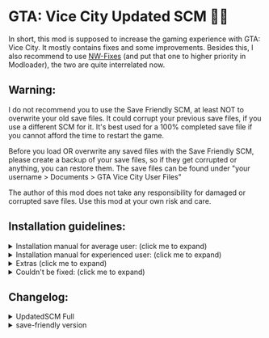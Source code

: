 # GTA: Vice City Updated SCM :palm_tree::palm_tree:

In short, this mod is supposed to increase the gaming experience with GTA: Vice City. It mostly contains fixes and some improvements.
Besides this, I also recommend to use [NW-Fixes](http://www.mediafire.com/file/ozr53qz061rdc1b/NW_Fixes.zip/file) (and put that one to higher priority in Modloader), the two are quite interrelated now.


## Warning:
I do not recommend you to use the Save Friendly SCM, at least NOT to overwrite your old save files.
It could corrupt your previous save files, if you use a different SCM for it.
It's best used for a 100% completed save file if you cannot afford the time to restart the game.

Before you load OR overwrite any saved files with the Save Friendly SCM, please create a backup of your save files, so if they get corrupted or anything, you can restore them. The save files can be found under "your username > Documents > GTA Vice City User Files"

The author of this mod does not take any responsibility for damaged or corrupted save files. Use this mod at your own risk and care.


## Installation guidelines:

<details>
  <summary>Installation manual for average user: (click me to expand)</summary>
	
1. Download [Mod Loader](https://github.com/thelink2012/modloader/releases).

2. Also download [ThirteenAG's Ultimate ASI Loader](https://github.com/ThirteenAG/Ultimate-ASI-Loader/releases).

3. First, extract the Ultimate ASI Loader and copy all of its content to where you installed your game (root folder).
This, by default (on 64 bit systems and non-Steam version) should be "C:\Program Files (x86)\Rockstar Games\Grand Theft Auto Vice City"

4. Extract the mod loader archive and
	* copy the "modloader.asi" file to the (now existing) "scripts" folder.
	* copy the "modloader" directory from the archive to the game's installed root folder (as earlier in step 3)

5. Extract "UpdatedSCM" archive and then find and open "Mod Loader Version"

6.Copy "UpdatedSCM" folder to your Mod Loader folder inside of game's root directory
</details>



<details>
  <summary>Installation manual for experienced user: (click me to expand)</summary>
	*WARNING: ALWAYS create a backup of the original files and then do the necessary changes.

6. Copy folders "data", "text" to the root game's directory.
	* Alternatively, use SaveFriendlySCM

7. In "data > maps > nbeachw > nbeachw.ide", change line:

`3830, buildingsite2, buildingsite2, 1, 108, 128`

To:

`3830, buildingsite2, buildingsite2, 1, 300, 128`

Change line:

`3948, LODngst2mesh, LODnbeachwbig, 1, 2000, 0`

To:

`3948, LODngst2mesh, buildingsite2, 1, 3000, 132`

Next change the following line:

`3964, bldngst2meshdam, buildingsite2, 1, 135, 132`

To:

`3964, bldngst2meshdam, buildingsite2, 1, 300, 132`

And after that, add this line:

`6308, LODngst2meshdam, buildingsite2, 1, 3000, 132`

(If you didn't mod that file before, you can simply overwrite it with the one included in the package.)

	*Warning: You should use the [Open Limit Adjuster](https://github.com/ThirteenAG/III.VC.SA.LimitAdjuster/releases) to avoid the game crashing after that.

8. To be able to enter the interior of the Howlin' Petes, you also need to change a COL file. Extract your "downtows.col" from gta3.img archive and replace the dowbikershop.col with the one from the "extras" folder. To modify COL files, use [steve-m's COL Editor](http://ce2.steve-m.com).

9. I highly recommend using [CLEO](http://cleo.li/download.html) and using "extras > cleo > cs-playmodels.cs" if you wish to have support for all the player CS models. 
	*Warning: Cleo scripts might not work well under modloader, so copy it to your game root directory's cleo folder instead.

***


1. Replace "main.scm" with "data > main.scm" file.
2. Replace language GXT files in the "text" folder.
3. Add and replace these new models (and their textures) files to the gta3.img:

	* CSplay12.dff (add)
	* CSplay12.txd (add)
	* CSplay13.dff (add)
	* CSplay13.txd (add)
	* **csruger.dff** (add) <<= make sure to add this!
	* **csruger.txd** (add) <<= make sure to add this!
	* **delcsb.dff** (add) <<= make sure to add this!
	* **delcsb.txd** (add) <<= make sure to add this!
	* dowbikershop.dff (replace)
	* IGavery.dff (add)
	* IGavery.txd (add)
	* IGdlove.dff (add)
	* IGdlove.txd (add)
	* **LODngst2mesh.dff** (add) <<= make sure to add this!
	* **LODngst2meshdam.dff** (add) <<= make sure to add this!
	* **nbeachw.col** (replace) <<= make sure to add this!
	* **Downtows.col** (replace) <<= make sure to add this!
	* play13.dff (add)
	* play13.txd (add)

	*Warning: The game is going to stall in a black screen if you don't add "csruger.dff" and "csruger.txd" and also delcsb.dff and delcsb.txd" in the mission "Supply & Demand", so at the very least, you have to do that! If you don't add IGavery and IGdlove, they will appear untextured (white) ingame. For MC Tommy, please at least use play13.dff and play13.txd. The CSplay12 and CSplay13 is only needed if you use the extra "cs-playmodels" cleo script.
	The two LOD model files "LODngst2mesh.dff" and "LODngst2meshdam.dff" also collision file "nbeachw.col" are needed to fix the destroyed construction building, so it remains destroyed from far away as well.

	*Warning: Make sure to replace "nbeachw.col" in gta3.img otherwise the game will crash with an unhandled exception after passing "Demolition Man" and driving away as the LOD model won't be able to find its collisions.
</details>


<details>
  <summary>Extras (click me to expand)</summary>
* I highly recommend to check out the few other additional CLEO scripts. See the "readme" file there for more information about what they do.

* If you want to see the "VCPD Cheetah" displayed, then edit "data\default.ide"


	Find line:

	`236, 	vicechee, 	vicechee, 	car, 	CHEETAH, 	CHEETAH, 		null,	ignore, 	10, 	7,	0,		250, 0.7`

	Replace it with (the 6th column with "VCPDCHE"):

	`236, 	vicechee, 	vicechee, 	car, 	CHEETAH, 	VCPDCHE, 		null,	ignore, 	10, 	7,	0,		250, 0.7`


Then edit the appropriate GXT file, and add "VCPDCHE" string with "VCPD Cheetah" or an other localized one. (Note that the included GXT files already contain this change.)


* If you frequently get peds to deliver to at the not-yet-accessible Haitian factory during pizzaboy side mission in Little Havanna, you may overwrite the "paths.ipl". It doesn't do anything else other then removing the ped paths at the Haitian Factory. Afterwards the mission, it's probably the best if you restore the original file.
</details>


<details>
  <summary>Couldn't be fixed: (click me to expand)</summary>
* Camera angles when entering/exiting certain interiors (and in some missions) in standard control
* "Can you make SWAT not to attack player after losing the cops when you get out from the bank in The Job..." I tried for a while, but there is not a good outcome, maybe that's why it has been left this way. To get around this problem, I recommend either killing them all or going on a different route. Might try to experiment with this a bit more later on.
* "Make soldiers attack you only when you get into Fort Baxter and make them spawn only in the base" I experimented for a bit, but if the soldiers are friendly to you outside, then civilians seem to spawn inside the base AND no soldiers ever spawn until you get into or near to Fort Baxter. And if you go into the area of the base, then the soldiers will immediately spawn and attack. Therefore, this cannot be tweaked.
</details>


## Changelog:

<details>
  <summary>UpdatedSCM Full</summary>
Fixes:

- The Ocean View Hotel's lightning issue fixed (the door was very black and the interior was darker than what it's supposed to be). 
- Fixed the sphere in front of the Ocean View Hotel during the intro, now it's destroyed as soon as you approach the marker instead of after the cutscene ends.
- Fixed some grammar mistakes regarding death messages of NPCs in the missions (LCS/VCS uses the same approach)
- You no longer have to be in a vehicle after loosing wanted levelin 'Treacherous Swine' for the mission to pass. (now you can indeed pass it on foot or in a vehicle, you don't have to use the Pay 'n' Spray)
- Vehicles in 'The Party' will no longer despawn and spawn again after the yacht cutscene, resulting in the player's vehicle and the parked cars getting repaired if you damaged them before the cutscene.
- Fixed a bug where severe side-missions wouldn't play "Mission Passed" sound after you pass them.
- You can no longer go back with the boat in 'The Fastest Boat' before releasing it from the docks.
- The courier should no longer get stuck if you skip his cutscene in 'Mall Shootout'
- Fixed the appearance of the construction building that you destroy in 'Demolition Man'
- The third Cuban should also die now if he somewhat gets stuck while charging at the sniper in "Cannon Fodder"
- Fixed looped arrow marker in the mission "V.I.P" (that's the reason behind why it seemed standstill) and delivering client with the rival taxi will no longer fail the mission.
- Game no longer crashes when you type cheat BIGBANG to destroy all vehicles in first cutscene while Ken is driving to his office (making this a fast way to get your game started if you're impatient)
- Weather will now reset to extra sunny (like the other two Avery missions) in Two Bit Hit (previously if it's raining, the rain falls inside the limo)
- "Use this" subtitle will now be displayed in 'Treacherous Swine' at the right timing.
- Fixed(?) random traffic vehicle passing by in 'Alloy Wheels of Steel' (might be sometimes visible)???
- In 'Sir, Yes Sir' mission, "I'm getting out of here" will no longer play if both the soldiers in the tank are dead, and the "Civilian in the TANK! STOP HIM!" will no longer play if all soldiers are killed?????
- GDA now spawns earlier, before Phil says "I told you not to touch that alarm!" (before you can see him spawning if you quickly jump down from upstairs)
- Fixed randomization in FUD.
- Game no longer says 'tutorial' messages around Ocean View Hotel while on a mission?????
- Fixed the text bug with 80 hidden packages (now will say either Diaz's Mansion or Vercetti Estate)
- Male ped in 'The Shootist' is now the one used in the cutscene instead of MALE01.
- Fixed some male actors being created as female ones.
- Prostitute health bonus is no longer removed upon saving.
- Fixed widescreen issues in Avery missions and at the end of G-spotlight.
- The player can no longer move before the cutscenes in Avery missions (previously you could even move enough to KO yourself with the limo)
- Fixed the model destroys at the end of 'Jury Fury'???
- The GiGN no longer disappear after you chase after Pierre in the mission 'Mall Shootout'???
- Fixed bug in 'The Shootist' when you start mission using a weapon that's not a Colt pistol???
- Fixed the stuck animation in 'The Fastest Boat' after releasing the Squalo.
- In 'Treacherous Swine', after you start the mission (finished initial cutscene) in the black fade you can no longer move (previously you can accidentally get into the water)
- Fixed cutscene's end when buying the Cherry Popper Icecreams asset (previously the old lady remains visible)



NOTE: Only UpdatedSCM contains the new fix. For the save-friendly SCM or if you don't want to lose your save games for earlier UpdatedSCM, DON'T upgrade to this new version (which only contains this one change), just use the extra CLEO script.

[*] The "press TAB to answer the call" textbox should now always display, the game now correctly destroys previous textboxes????
[*] Added 'Time' indicator next to the clock in Vigilante, Firefighter, Paramedic, Pizzaboy, Shooting Range and Cone Crazy missions, like it appears in other GTA games
[*] The Love Fist limo now has a 10% chance of alarm going off once you steal it
[*] Added a briefcase in restored 'Supply & Demand' cutscene.
[*] Removed Tommy hand animations in 'Treacherous Swine' when shouting at Gonzalez because of holding a chainsaw which is heavy.
[*] Added a 'TIME:' next to the timer in the 'PCJ Playground' like in other side missions and GTA VCS.
|*| Silent's contribution: 'The Job' mission code cleanup)
[*] Patients in the Paramedic side-mission will now only enter the Ambulance when it is stopped (preventing from easy accident killings)
[*] The Pole Position Club is now accessible without buying it, and the private service is also available, but it will cost you $50 each segment instead of $5 and it will not complete the asset mission, regardless of how much you stay, without you buying the asset first
[*] Text colorization is mostly restored to the default pink ones (in american.gxt and american.fxt)????
[*] Included the spanish translation now
[*] Vercetti's Gang car changed to Banshee from Stallion
[*] In 'Jury Fury', damaging the Admiral will now make the jury enter the car instead of just doing nothing
[*] Cubans entering your vehicle at the start of 'Cannon Fodder' now takes longer than two seconds

[*] Rico should now fade away at end of 'Cannon Fodder' (and also unkillable by the player during that time, since he is vital to the upcoming storyline)???
[*] Timer in taxi mission will be set according to destination each time, thus the time will not increase infinitely anymore??????
[*] You cannot start the mission 'Alloy Wheels of Steel' if in the cop outfit.
[*] No more infinite ammo with the pistol in 'The Shootist' in the first round, and you can also no longer shoot before the message "live ammunition...
[*] Time is now adjusted to 23:00 when you visit Cortez's yacht in 'The Party' (due to the Colonel saying: "Buenas noches!" - indicating night time)??
[*] The target in 'Four Iron' will now escape when you hit him with a (not-so-deadly) weapon from the distance (otherwise if you do not get too close, you can easily kill him without him moving an inch)
[*] In 'All Hands On Deck', the heli drivers and hunter driver are changed to FSFA
[*] Lance will now say "Come on man, drive more careful!" if you damage the Infernus quite some in 'Back Alley Brawl'. (The other with the Strip Club is removed, as it conflicts with the other, there can only be one dialogue and because we first have to buy that before we can even enter it, so it makes no sense for Lance to say that! Not to mention we got sorta introduced to it in the first mission.)?????
[*] You can now skip tutorial messages and info pickups at the start of the game. Press the SPRINT button to quit the player lock and go on without having to wait a little, or press the ACTION key under 6 seconds to remove help. If no action is taken, game includes help after 6 seconds. This does not have much impact on the game, it's merely an additional option for the seasoned players who don't need this info being repeated.
	In no-help mode, some of these missions' help messages are also disabled:
		- The Party (follow the T-shirt blip)
		- Back Alley Brawl (attacking and sprinting help)
		- Jury Fury (weapon cycling help, hardware store hint)
		- Riot (cycling through targets, weapon drop help, explosive barrel help)
		- Four Iron (the golf club help when you enter a Caddy)
		- Demolition Man (the control of the RC heli)
		- Mall Shootout (ammu-nation hint, triangle blip help)
		- Guardian Angels (the assault rifle help, crouching, bike drive-by help)

[*] Phil now sits in the left side of the Patriot in Boomshine Saigon??????
[*] In 'Sir, Yes Sir!' mission, the army now use M4 instead of Ruger

[*] In 'The Job' mission, you will now have to lose your wanted level before initiating the bank robbery
[*] Increased bike's health in 'G-spotlight'
[*] The taxi driver in taxi sidemission will not enter as passenger anymore (because when he does, Tommy can no longer enter back to that taxi)??????
[*] Added slow motion effect in 'Psycho Killer' while the psycho kills the security guard (in one shot now)??????


[*] No more afternoon time setting in 'Supply & Demand'
[*] Skimmer inside large hangar at airport now spawns after mission 'Dildo Dodo'????
[*] Romero Hearse now spawns next to the pizza restaurant in Little Haiti after 'Two Bit Hit'
[*] Changed text from "Mission failed" to "Pizza mission ended" when you turn off pizza mission needs revisit the text??
[*] Fixed camera in 'The Party' after leaving Rafael's (now facing towards the bike)?????
[*] Player is no longer facing towards the Lawyer's office in 'Jury Fury' after the opening cutscene????
[*] In 'Riot', after getting the worker clothes you will no longer face Rafael's entrance???
[*] The 'G-spotlight' mission now starts at 22:00 instead of 17:00



[*] Added two star wanted level if you fail the mission 'Waste the Wife'
[*] Changed the two identical HMYAP peds in the Bobcat in 'Autocide' (now the driver is BMODK)
[*] Decreased the last target's bike speed in 'Autocide'????
[*] Vehicles and targets no longer instantly disappear in 'Autocide'
[*] Replaced the HMYRI ped in 'Road Kill' with the Burger guy
[*] Army gang now carries MP5 as secondary weapon???
[*] Vercetti's gang now uses the Stallion.
[*] Moved the unique white admiral at the mansion and tucked it next to the stairs
[*] Random possibility of vigilante and ambulance vehicles being either locked.
[*] Lowered percentage of alarm triggering on Admiral at Vercetti's mansion (25% instead of 50%)
[*] Added a second Securicar at the bank
[*] In 'Jury Fury', the woman the jury is talking to will now disappear (with running) instead of remaining in the alley motionlessly
[*] Limos now have unique colors in 'Keep Your Friends Close'
[*] The mobs now wear Uzi instead of Tec-9s in 'Keep Your Friends Close'?????
[*] Sonny's ruger is replaced to M4 in 'Keep Your Friends Close'?????



[*] After you release the Squalo in 'The Fastest Boat', an alarm will sound off
[*] The Diaz goons in 'Treacherous Swine' are now CLA and CLB (originally they are both CLA)
[*] The shark goons no longer fly the sparrows during "Phnom Penh '86" (HMORI -> sea sparrow, WMOBU -> sparrow)???
[*] Moved the golf outfit pickup from the Golf Club entrance back to 'Jocksports' store in Vice Point
[*] Moved Candy closer to the limo in "Martha's Mug Shot", also changed one GDA to GDB (if you use a different texture for him)needs tweaking
[*] In 'Psycho Killer', added HMYAP ped to drive the Trashmaster, also changed one GDA to GDB (if you use a different texture for him)
[*] In 'Naval Engagement', fixed Rico standing far too close to the edge of the pier, also edited checkpoint to reflect this???
[*] Restored unused snoring sound effect in 'No Escape?' and changed the seated cop's animation to Lance's as seen on 'Death Row' (the animation will reset after you break Cam out)????
[*] In mission 'Cop Land', added alarm to the coffee shop once you blow it all to hell, also reduced the fade a little in an attempt to hide the transition
[*] In mission 'RC Bandit Race', randomized the vehicle colours (originally all were always the same colour)
[*] The PSG-1 (laser) rifle pickup is changed to the regular Sniper one in 'Cannon Fodder'
[*] In 'All Hands On Deck!' mission, the GiGN now arrive in the FBI Washington (instead of the regular Washington)needs to be removed makes no sense
[*] The speed of drug dealer in 'Love Juice' is slightly decreased????


[*] More bad guy variety in 'The Fastest Boat' (looks better than having to face the same HMYST guys)
[*] In 'Demolition Man', now HMYAP and WMYCW are the workers (instead of just WMYCW)
[*] In 'Demolition Man', there is now GDA and GDB instead of just GDA (if you use a different texture)



[*] In 'Treacherous Swine', at the penthouse, if you park a vehicle near the entrance it will now disappear when Gonzales is leaving???
[*] Added a chauffeur, Avery Carrington and Donald Love when the limo arrives
[*] From the Coach controlled by the AI, random peds will exit now and not only MALE01?????
[*] In 'All Hands on Deck!', Colonel's sailors have more difference in models (instead of all being CGONA)
[*] After 'All Hands on Deck' and 'Rub Out' mission is completed, the speeder you earned will spawn at Vercetti's mansion????
[*] Increased Diaz's health in 'Rub Out' to increase difficulty?????
[*] Increased Sonny's and Lance's health in 'Keep Your Friends Close' to increase difficulty??????
[*] In 'Supply & Demand', CBA and CBB is used instead of just CBA
[*] In 'Supply & Demand', the freelancer is now visible on the Marquis
[*] In 'Supply & Demand', Lance is now visible in the Squalo before you trigger the cutscene
[*] Added unused cutscene in 'Supply & Demand'
[*] 'Supply & Demand' now takes place during daytime because of the seagull sound in the readded cutscene
	=> Thanks to Jitterdoomer for suggestion
[*] Increased garage vehicle storage limit, small garages now can hold up to 2 vehicles (like a car and a bike) while all other garages up to 4 vehicles???
	=> Links View Apartment: 2
	=> Ocean Heights Apartment: 2
	=> El Swanko Casa: 2
[*] Health pickup in front of Ocean View hospital moved to the entrance doors (this fix needs revision to match vcs position)
[*] Bank job mission(s) will now only be available after you finish with Kent Paul's phone call
[*] BMYBB and WMYST model used in 'Recruitment Drive' instead of three BMYCR
[*] Different models now used for enemies in 'Gun Runner' (BMYCR, BMYPI, HMYRI, HMYST, WMYCR)
[*] Spaz shotgun replaced to Stubby shotgun and M60 to M4 in 'Gun Runner' (smaller weapons more fitting to the small crates)
[*] The counter for drug deals (Distribution) no longer resets back to 0 (only after 1000 deals), it keeps adding up (no longer need to do 50 all at once)
[*] Slightly increased detection of the pizzabox because sometimes when you toss the pizza at them, they don't comprehend it
[*] Fixed dark sky glitch after cutscene in 'The Fastest Boat'





[*] Red Tracksuit outfit now gets unlocked after completion of Juju Scramble (instead of being available since the very beginning of the game)
[*] The weapons for sale at Ammu-Nation / tool stores were wonky or floating out of bounds: now the weapons lie flat against the wall instead of floating away from it
[*] Increased the owners health in Ammu-Nation and tool stores (they do not die as quickly now)
[*] Moved Phil to back seat of Patriot in 'Boomshine Saigon'
[*] Rico's boat is now removed after completing 'Stunt Boat Challenge'
[*] Restored Lance's beta lines in 'Back Alley Brawl' (only plays when you go near the Pole Position Strip Club)????????
[*] In 'Autocide' when you quickly kill both Marcus Hammond and Franco Carter, game will no longer say they have noticed you?
[*] In 'Cop Land' ending at the "asset text" display, the camera is moved to hide the 'see-through' entrance????
[*] Fixed the Pole Position Strip Club's dark world bike glitch
[*] Added more ped variety in 'The Job' (inside the bank)
[*] Tommy is relocated at the back seat of the Admiral in intro cutscene.
[*] Post mission monologues in KENT1 and BARON5 are now handled by a separate script
[*] All R3 submissions now require a double-tap to cancel, like in LCS and VCS
- Fixed all-caps ragetext in Navel Engagement mission - KILL ALL THE HAITIANS ON THE BOAT -> Kill the Haitians on the boats
- Tidied up dialogue from 'In the Beginning' (Subtitles now synchronise properly)????
- 'Ocean View' --> 'Ocean View Hotel'????
- PCJ 600 --> PCJ-600?????
- Criminal rating status 'Leece' --> 'Leech'????
- Tidied up the 'Publicity Tour' dialogue????
- Renamed some of the places on the Map Legend???
- Renamed 'Kruger' from 'Guardian Angels' back to PS2 'Ruger'??
- Corrected some of the places on the Map Legend????
- Updated save prompt text, coloured the pickup text name, and re-added missing text indicating that saving the game advances the time by six hours???
- Tidied up the phonecall dialogue (Sonny's first call, Lance etc.)
- Escobar International --> Escobar International Airport
- BLOODRA --> Bloodring Banger (Oceanic)
- BLOODRB --> Bloodring Banger (Glendale)
- Updated the 100% complete message
- 'You have been awarded the fast reload skill' --> 'You have unlocked the fast reload ability!'
- Updated 'Martha's Mug Shot' mission text (originally using PC hotel name) also fixed up previously unnoticed grammar mistakes
- 'Havana' clothes --> 'Cuban'
- Updated pickup names for tracksuits (now you can tell which colour is which, and which is unlocked on what mission; I.E - Black tracksuit outfit delivered to downtown etc)
- VCS styled the clothing names --> 'Casuals'?????
- 'New clothes' --> 'Frankie' outfit????
- Highlighted mission specific clothing you unlock after each mission????
- Expanded 'street' outfit text - Added info about changing and altering player skin from options (partly taken from PC manual)???
- 'Bank Job' --> 'Bank Robber'
- Fixed all-caps raegtext in credits, everything's properly capitalized / fixed?????
- Styled the taxi destinations like VCS, renamed literally everything. Hospitals now named to what it says in the manual?????
- Fixed up the paramedic text???????
- Fixed the wrongly coloured text in 'Autocide'?????
- Added bit of dialogue where Tommy says 'I work for-' before Diaz tells him to shurrup?????
- Fixed up the ice cream factory dialogue?????
- Tidied up cutscene / mission dialogue for 'The Party'?????
- Tidied 'Back Alley Brawl' dialogue / mission text????
 - added missing coloured text to match destination blips????
 - more colored text where it should be???
- Tidied 'Jury Fury' dialogue / mission text
 - added missing coloured text to match destination blips
- Completed the entire credits list???
- Hotring racers now have these names:?????
 - 'HOTRINA' --> 'Hotring Sunbeam'
 - 'HOTRINB' --> 'Hotring Thunderbird'
 - 'HOTRING' --> 'Hotring Lumia'
- Fixed up Auntie poulet's mission dialogue?????
- Improved the outfit delivered text even more????
- Coloured some of the mission text for 'Jury Fury' 'Demolition Man' 'The Party'
- Corrected the raeg text given for unique jumps???
- Fixed the wrongly positioned text for 'walk through the doors of the Ocean View Hotel'
- Coloured more of the mission specific dialogue where it was needed
- Corrected raeg caps for wheelies / stoppies????
- Fixed up the hidden package reward names so they're coloured like the outfit delivery messages????
[*] Cheetah, Infernus, Stretch and Banshee no longer disappears in "The Party".???????
[*] GDA and GDB appear as the security now (so one can give a different texture to GDB)
[*] In 'Hog Tied' mission, the shark gang members no longer fade away like ghosts.
[*] In 'Hog Tied', Tommy no longer gets stuck when leaving the bike at the mission's end.
[*] Added MC Tommy outfit (available after completing 'Hog Tied' mission).
[*] Drug dealer in Love Juice changed to BMYCR from BMYBB????
[*] You can no longer block the courier's path with a car in "Mall Shootout" (at the exit).
[*] Fixed the cellphone-weapon selecting glitch (prevents Tommy from glitching weapons in place of phone etc.)
[*] Mesa Grande in Fort Baxter Air Base (like on VCS, spawns after mission "The Fastest Boat") revisit pls logic
[*] Stretch in front of hotel in Washington Beach near the Pay 'n' Spray by Apartment 3C

* Several various bugfixes in sh*t (structure errors, but now also shuffles between ALL random dialogues)
* Fixed monologues after KENT1, after Avery's business advice call
* Fixed monologue in BARON5 - now plays only after the mission is passed
* Fixed monologues in ROCKB1, COUNT1, CAP_1 - their behaviour now matches stock post-cutscene monologues
* Removed unused code from OVALRNG, JUNKFUD, HJ, USJ, sh*t, SECURI, IMPORT, CELL, PICKUPS
Note: Save-friendly SCM doesn't seem to load old save games with these above, so it remained as it was.
[*] Mercedes will now only say "Do you mind me resting my hand in your lap?" in 'The Party' mission if she sits next to you in a car.
[*] Added two extra audio lines in "The Job" by Tommy if you get the attention of the cops: "Crap, now the cops are onto us!", "And we're not even there yet!"
[*] Fixed the borked vehicle spawn points and added Zera's fixed vehicle spawn points (and forgot to mention some of these).
	- The rewarded Hunter at Ocean Beach is now positioned at the helipad properly.
 	- Phil's Patriot position slightly changed.?????
	- Now both the Admiral and Stretch spawns simultaneously at the Mansion.
[*] Tommy's clothes are no longer reverted to his default one when entering missions 'Riot', 'Four Iron', 'No Escape?', 'Cop Land'.
[*] Voodoo model now gets destroyed in 'Cannon Fodder' instead of the non-existing 'Stinger' (original car)????
[*] Hotring cars now spawn as a reward after completing the mission "Hotring" (similarly to Bloodring)??
[*] Spand Express now spawns regularly after you complete "Riot" (at that mission location)
[*] Fix for the bodyguards on Vercetti Estate almost never spawning (the ones you get after 100% completion)
[*] The "An Old Friend..." as the latest mission if you save the game before Lawyer's first mission is now displayed instead of "In the beginning..."????
[*] Fixed the quadruple insane stunt
[*] Added the PS2 scene skips in the intro "Enter does a full skip and Shift/Space/LMB do partial skips. Also made the gamepad do a full skip with Cross/A and partial skip with Triangle/Y. Both Cross and Start just perform a full cutscene skip."
[*] In mission 'Jury Fury', the woman the jury talks with is WFYBU instead of BFYBE, and the golfer now runs over a construction worker (WMYCW) instead of dockworker (HMYAP)
[*] After the Spand Express van hits the Admiral in 'Jury Fury', it now drops a screwdriver and a hammer, instead of two hammers.
[*] Speeder given by Cortez now matches colour of the one attached to the yacht.
[*] Ingame maverick from "Phnom Penh '86" now matches the cutscene Maverick's colour
[*] Tommy's sitting position inside the Maverick is now at the back seat in mission "Phnom Penh '86" (when picked up by Lance after you got the money) that doesn't make any sense
[*] Tommy now walks over to Lance's Stallion during the beginning of 'Rub Out'.
[*] Fixed mansion spawn point for Pizza bike, after completing the Pizza Delivery sidemission, it now spawns there properly (only after you passed the mission 'Rub Out', however).
[*] Dark sky glitch during 'Shakedown' and 'Bar Brawl' fixed
[*] Random stinger blocking Haitian Drug Factory Entrance during 'Cannon Fodder' replaced with a Voodoo
[*] Restored unused 'yt_gangplnk_tmp' prop at the marina
[*] The hidden package under Starfish Island is no longer below the ground
[*] Added long-needed Ambulance spawn point in front of hospital in Little Havana (similar to Vice City Stories).
[*] Solid black palette used for UC vehicles changed to a lighter shade (still black).
[*] At the Pole Position Strip Club, if the barkeeper's alive, she will now say some random lines to you if you get nearby to the counter (these were unused audio).
[*] Fixed clothing pickups for Havana outfit
[*] Fixed a player animation stuck bug in 'The Job' (when you get out of the car around the bank area).
[*] Restored Tommy's speaking animation with the french in "Mall Shoutout" and with Lance in "Guardian Angels" (at the carpark).
[*] Lance now does not disappear instantly in Guardian Angels after the bike ambush (if you ever looked back before getting on the bike, he just vanished without a trace...).
[*] Phnom Penh '86 now includes three additional audio lines: "You sure is better at shooting than talking." and "Thanks. You're a real charmer yourself." and "I know, Tommy."
[*] Supply & Demand now includes the lines: "We made it! Those other boats ain't VIP class." (when reaching the Marquis), "They're matchwood! And fish food!" while damaging the cuban ships, plus "Bridge coming up!" after the jetty part (if the helicopter is still there).
[*] In The Job mission, Tommy now says "New threads, huh? You need more than that, pal!" during the closing cutscene in response to Kent Paul. Also the line from "Yeah, and you'll put somebody's eye out!" is now said after "For god's sake, Phil, stop waving that thing around!"
[*] Fixed some typos in conversation text editings.


+Fixed from the Japanese re-release:
[*] The message 'Come back when you have finished the Biker gang missions.' is shown for 4 seconds instead of 1
[*] Duration of Pole Position mission complete cutscene is slightly longer.
[*] The Infernus spawn inside the mall is disabled during 'All Hands On Deck!'
[*] The driver of Candy's car in 'Recruitment Drive' can no longer be shot while in the car.
[*] The limo driver and Candy can no longer be shot while in the car in 'Martha's Mug Shot'. In addition, the driver no longer responds to threats and the limo is fireproof.
[*] During 'Cannon Fodder', the player now leaves the taxi slightly before the Cubans, instead of right after.
[*] The Voodoo's with Cubans in 'Trojan Voodoo' are now fireproof, and the Cubans no longer respond to threats.
[*] The Topfun van is no longer locked in position at the end of 'Bombs Away!'
[*] Bugfix in 'Love Juice' regarding trying to pick up Mercedes. It is now only possible in a car or motorcycle (with exception Pizza Boy/Baggage) as per instructed. No more easy heli rides!
[*] The player is now removed from any vehicle and the vehicle despawned after the intro cutscene in 'Publicity Tour' if he was in one.
[*] Lance now appears as IGBudy3 instead of the usual IGBuddy in 'Death Row'.
[*] Removed a misplaced pedestrian in the cutscene of the mission 'Messing With the Man' (only his head was visible).

+Added some audio lines ingame:
[*] During the mission "The Chase" after the Shark boss gets into the BF injection, Tommy will soon make the remark: "Sick of these pricks!"
[*] During the mission "Death Row", Diaz's goons will taunt you verbally at the junk yard: "Do you think you can get away with this?".
[*] During the mission "Keep your Friends Close", Tommy will now shout "Sonny? SONNY! I'm coming for ya!" in response to Sonny's killing order.
[*] Strippers now say some comments to you in the Pole Position Club when the camera changes, at the private stripteaser room. This might increase the monotonous scene's atmosphere a bit.

+Phone call additions:
[*] During Umberto Robina's call, Tommy will now reply with an additional "Yeah, maybe..." when Umberto asks: "wanna work for me?"
[*] Ken Rosenberg now gives you some business advice (after completing the mission 'Shakedown')
[*] Kent Paul rings you up regarding the the SWAT retirement fund which is later seized in the mission 'The Job', happens shortly after you purchase the Malibu Club.
[*] Phil Cassidy now calls after you complete the last storyline mission (Keep your Friends Close)
[*] Mercedes now also rings you up after you complete the mission 'Rub Out'.
[*] Mercedes now rants to you about Jezz Torrent after you complete the mission 'Love Juice'.

+ Tommy is more talkative and says a few more inner-monologues to the player:
[*] After completing the mission 'Death Row'
[*] After completing the mission 'Rub Out'
[*] After initial cutscene of 'Love Juice'
[*] After initial cutscene of 'Spilling the Beans'
[*] After initial cutscene of 'Cap the Collector'
[*] After finishing with Avery's business advice call (after 'Shakedown')
</details>


<details>
  <summary>save-friendly version</summary>
This save-friendly version contains only fixes, but nothing that would make your old save game files crash or force you to start a new game.
Audio additions are all removed because they might cause some ... bugs and then make it unable to complete the game..The old saved ones.
Also there are no model changes of any kind. Though some vehicle additions exist as CLEO scripts.

! Warning !
Despite these changes not breaking old save games, in these saved games you _might_ see weird glitches like an unusual floating building,
something misbehaving, or some missing collision. So use this at your own risk and it's still best practice to start a new game above all else to make sure everything goes smoothly!

[*] The message 'Come back when you have finished the Biker gang missions.' is shown for 4 seconds instead of 1
[*] Duration of Pole Position mission complete cutscene is slightly longer.
[*] The Infernus spawn inside the mall is disabled during 'All Hands On Deck!'
[*] The driver of Candy's car in 'Recruitment Drive' can no longer be shot while in the car.
[*] The limo driver and Candy can no longer be shot while in the car in 'Martha's Mug Shot'. In addition, the driver no longer responds to threats and the limo is fireproof.
[*] During 'Cannon Fodder', the player now leaves the taxi slightly before the Cubans, instead of right after.
[*] The Voodoo's with Cubans in 'Trojan Voodoo' are now fireproof, and the Cubans no longer respond to threats.
[*] The Topfun van is set to not be locked in position at the end of 'Bombs Away!'
[*] Bugfix in 'Love Juice' regarding trying to pick up Mercedes. It is now only possible in a car or motorcycle (with exception Pizza Boy/Baggage) as per instructed. No more easy heli rides!
[*] The player is now removed from any vehicle and the vehicle despawned after the intro cutscene in 'Publicity Tour' if he was in one.
[*] Lance now appears as IGBudy3 instead of the usual IGBuddy in 'Death Row'.
[*] Removed a misplaced pedestrian in the cutscene of the mission 'Messing With the Man' (only his head was visible).
[*] Dark sky glitch during 'Shakedown' and 'Bar Brawl' fixed
[*] Speeder given by Cortez now matches colour of the one attached to the yacht.
[*] Ingame maverick from "Phnom Penh '86" now matches the cutscene Maverick's colour
[*] Tommy's sitting position inside the Maverick is now at the back seat in mission "Phnom Penh '86" (when picked up by Lance after you got the money)
[*] Restored Tommy's speaking animation with the french in "Mall Shoutout" and with Lance in "Guardian Angels" (at the carpark).
[*] Lance now does not disappear instantly in Guardian Angels after the bike ambush (if you ever looked back before getting on the bike, he just vanished without a trace...).
[*] Fixed a player animation stuck bug in 'The Job' (when you get out of the car around the bank area).
[*] Tommy now walks over to Lance's Stallion during the beginning of 'Rub Out'.
[*] The hidden package under Starfish Island is no longer below the ground.
[*] Player can move around after picking up the chef's cellphone, instead of being locked in place.
[*] Solid black palette used for UC vehicles changed to a lighter shade (still black).
[*] Tommy's clothes are no longer reverted to his default one when entering missions 'Riot', 'Four Iron', 'No Escape?', 'Cop Land'.
[*] You can no longer block the courier's path with a car in "Mall Shootout" (at the exit).
[*] In 'Hog Tied' mission, the shark gang members no longer fade away like ghosts.
[*] In 'Hog Tied', Tommy no longer gets stuck when leaving the bike at the mission's end.
[*] Cheetah, Infernus, Stretch and Banshee no longer disappears in "The Party".
[*] Added two star wanted level if you fail the mission 'Waste the wife'
[*] The GiGN no longer disappear after you chase after Pierre in the mission 'Mall Shootout'
[*] The 'G-spotlight' mission now starts at 22:00 instead of 17:00
[*] Fixed widescreen error at the end of G-spotlight
[*] Decreased the speed of Hilary's Sabre Turbo a bit
[*] Moved Candy closer to the limo in "Martha's Mug Shot"
[*] In mission 'RC Bandit Race', randomized the vehicle colours (originally all were always the same colour)
[*] Decreased the last target's bike speed in 'Autocide'
[*] Vehicles and targets no longer instantly disappear in 'Autocide'
[*] In 'Naval Engagement', fixed Rico standing far too close to the edge of the pier, also edited checkpoint to reflect this
[*] In mission 'Cop Land', added alarm to the coffee shop once you blow it all to hell, also reduced the fade a little in an attempt to hide the transition
[*] In 'Jury Fury', the woman the jury is talking to will now disappear (with running) instead of remaining in the alley motionlessly
[*] The speed of drug dealer in 'Love Juice' is slightly decreased
[*] In 'Treacherous Swine', after you start the mission (finished initial cutscene) in the black fade you can no longer move (previously you can accidently get into the water)
[*] In 'Treacherous Swine', at the penthouse, if you park a vehicle near the entrance it will now disappear when Gonzales is leaving
[*] After you release the Squalo in 'The Fastest Boat', an alarm will sound off
[*] Fixed the stuck animation in 'The Fastest Boat' after releasing the Squalo
[*] Fixed widescreen errors in Avery missions
[*] The player can no longer move before the cutscenes in Avery missions (previously you could even move enough to KO yourself with the limo)
[*] Limos now have unique colors in 'Keep Your Friends Close'
[*] Fixed dark sky glitch after cutscene in 'The Fastest Boat'
[*] Fixed cutscene's end when buying the Cherry Popper Icecreams asset (previously the old lady remains visible)
[*] Lance is no longer visible when you go back after you got the briefcase in 'Guardian Angels'
[*] Slightly increased detection of the pizzabox because sometimes when you toss the pizza at them, they don't comprehend it
[*] Moved Phil to back seat of Patriot in 'Boomshine Saigon'
[*] Rico's boat is now removed after completing 'Stunt Boat Challenge'
[*] In 'Autocide' when you quickly kill both Marcus Hammond and Franco Carter, game will no longer say they have noticed you
[*] In 'Cop Land' ending at the "asset text" display, the camera is moved to hide the 'see-through' entrance
[*] Tommy is relocated at the back seat of the Admiral in intro cutscene
[*] Fix some male actors being created as female ones
[*] You now need to get into a car to pass the mission in 'Treacherous Swine'
[*] Added slow motion effect in 'Psycho Killer' while the psycho kills the security guard (in one shot now)
[*] Increased bike's health in 'G-spotlight'
[*] GDA now spawns earlier, before Phil says "I told you not to touch that alarm!" (before you can see him spawning if you quickly jump down from upstairs)
[*] Phil now sits in the left side of the Patriot in Boomshine Saigon
[*] In 'Sir, Yes Sir!' mission, the army now use M4 instead of Ruger
[*] Time is now adjusted to 23:00 when you visit Cortez's yacht in 'The Party' (due to the Colonel saying: "Buenas noches!" - indicating night time)
[*] The target in 'Four Iron' will now escape when you hit him with a (not-so-deadly) weapon from the distance (otherwise if you do not get too close, you can easily kill him without him moving an inch)
[*] No more infinite ammo with the pistol in 'The Shootist' in the first round, and you can also no longer shoot before the message "live ammunition..."
[*] "Use this" subtitle will now be displayed in 'Treacherous Swine' at the right timing
[*] Weather will now reset to extra sunny (like the other two Avery missions) in Two Bit Hit (previously if it's raining, the rain falls inside the limo)
[*] Game no longer crashes when you type cheat BIGBANG to destroy all vehicles in first cutscene while Ken is driving to his office (making this a fast way to get your game started if you're impatient)
[*] In 'Jury Fury', damaging the Admiral will now make the jury enter the car instead of just doing nothing
[*] The bike in 'G-Spotlight' is now damage-proof
[*] Cubans entering your vehicle at the start of 'Cannon Fodder' now takes longer than two seconds
[*] The third Cuban should also die now if he somewhat gets stuck while charging at the sniper
[*] Rico should now fade away at end of 'Cannon Fodder' (and also unkillable by the player during that time, since he is vital to the upcoming storyline)
[*] In 'V.I.P.', fixed looped arrow marker (that's the reason behind why it seemed standstill) and delivering him with the rival taxi will no longer fail the mission
[*] Patients in the Paramedic side-mission will now only enter the Ambulance when it is stopped (preventing from easy accident killings)
[*] The courier should no longer get stuck if you skip his cutscene in 'Mall Shootout'
[*] You can no longer go back with the boat in 'The Fastest Boat' before releasing it from the docks
[*] Tweaked the wanted level check in 'Treacherous Swine' (now you can indeed pass it on foot or in a vehicle, you don't have to use the Pay 'n' Spray)
[*] Removed Tommy hand animations in 'Treacherous Swine' when shouting at Gonzalez because of holding a chainsaw which is heavy.
[*] Fixed a bug where "Mission Passed" sound wouldn't play after 'PCJ Playground' is passed (Rockstar's Bug)
[*] Added a 'TIME:' next to the timer in the 'PCJ Playground' like in other side missions and GTA VCS.
[*] Fine-tuned the car health's check in 'Jury Fury' (hitting it with the fist once or very slightly damaging the car would not not trigger the nearby jury's attention before)
[*] PCJ-600 in 'G-spotlight' now has increased health so it won't be possible to catch fire with it easily (previous fix didn't work as for some reason the game ignores damage-proof code on bikes)
[*] Added 'Time' indicator next to the clock in Vigilante, Firefighter, Paramedic, Pizzaboy, Shooting Range and Cone Crazy missions, like it appears in other GTA games
[*] Vehicles in 'The Party' will no longer despawn and spawn again after the yacht cutscene, resulting in the player's vehicle and the parked cars getting repaired if you damaged them before the cutscene
</details>

